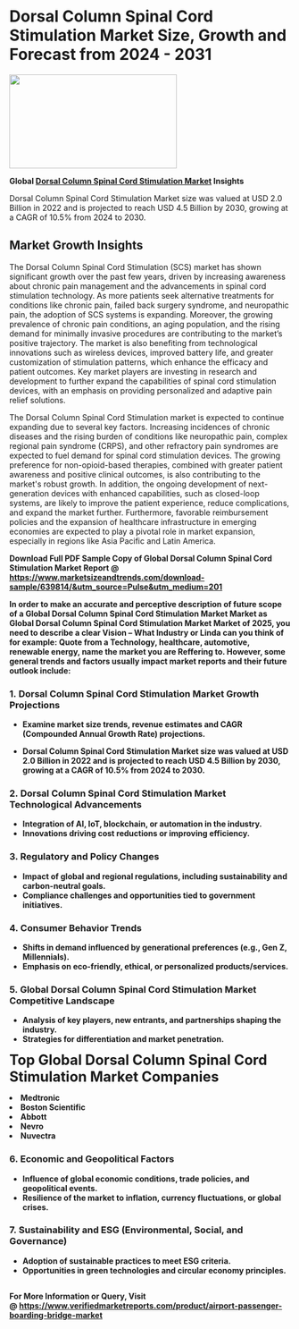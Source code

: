 <H1>Dorsal Column Spinal Cord Stimulation Market Size, Growth and Forecast from 2024 - 2031</H1><img class="aligncenter size-medium wp-image-584254" src="https://thirdeyenews.in/wp-content/uploads/2024/09/Global-Market-Research-300x168.jpeg" alt="" width="300" height="168" /><p><strong>Global&nbsp;<a href="https://www.marketsizeandtrends.com/download-sample/639814/&amp;utm_source=Pulse&amp;utm_medium=201">Dorsal Column Spinal Cord Stimulation Market</a> Insights</strong></p><p>Dorsal Column Spinal Cord Stimulation Market size was valued at USD 2.0 Billion in 2022 and is projected to reach USD 4.5 Billion by 2030, growing at a CAGR of 10.5% from 2024 to 2030.</p><p><h2>Market Growth Insights</h2> <p>The Dorsal Column Spinal Cord Stimulation (SCS) market has shown significant growth over the past few years, driven by increasing awareness about chronic pain management and the advancements in spinal cord stimulation technology. As more patients seek alternative treatments for conditions like chronic pain, failed back surgery syndrome, and neuropathic pain, the adoption of SCS systems is expanding. Moreover, the growing prevalence of chronic pain conditions, an aging population, and the rising demand for minimally invasive procedures are contributing to the market’s positive trajectory. The market is also benefiting from technological innovations such as wireless devices, improved battery life, and greater customization of stimulation patterns, which enhance the efficacy and patient outcomes. Key market players are investing in research and development to further expand the capabilities of spinal cord stimulation devices, with an emphasis on providing personalized and adaptive pain relief solutions.</p> <p><strong></strong></p> <p>The Dorsal Column Spinal Cord Stimulation market is expected to continue expanding due to several key factors. Increasing incidences of chronic diseases and the rising burden of conditions like neuropathic pain, complex regional pain syndrome (CRPS), and other refractory pain syndromes are expected to fuel demand for spinal cord stimulation devices. The growing preference for non-opioid-based therapies, combined with greater patient awareness and positive clinical outcomes, is also contributing to the market's robust growth. In addition, the ongoing development of next-generation devices with enhanced capabilities, such as closed-loop systems, are likely to improve the patient experience, reduce complications, and expand the market further. Furthermore, favorable reimbursement policies and the expansion of healthcare infrastructure in emerging economies are expected to play a pivotal role in market expansion, especially in regions like Asia Pacific and Latin America.</p> <p><strong></p><p><span class=""><strong>Download Full PDF Sample Copy of Global Dorsal Column Spinal Cord Stimulation Market Report</strong> @ <a href="https://www.marketsizeandtrends.com/download-sample/639814/&amp;utm_source=Pulse&amp;utm_medium=201" target="_blank">https://www.marketsizeandtrends.com/download-sample/639814/&amp;utm_source=Pulse&amp;utm_medium=201</a></span></p><p>In order to make an accurate and perceptive description of future scope of a Global&nbsp;Dorsal Column Spinal Cord Stimulation Market Market as Global&nbsp;Dorsal Column Spinal Cord Stimulation Market Market of 2025, you need to describe a clear Vision &ndash; What Industry or Linda can you think of for example: Quote from a Technology, healthcare, automotive, renewable energy, name the market you are Reffering to. However, some general trends and factors usually impact market reports and their future outlook include:</p><h3>1.&nbsp;<strong>Dorsal Column Spinal Cord Stimulation Market Growth Projections</strong></h3><ul><li>Examine market size trends, revenue estimates and CAGR (Compounded Annual Growth Rate) projections.</li><li><p>Dorsal Column Spinal Cord Stimulation Market size was valued at USD 2.0 Billion in 2022 and is projected to reach USD 4.5 Billion by 2030, growing at a CAGR of 10.5% from 2024 to 2030.</p></li></ul><h3>2.&nbsp;<strong>Dorsal Column Spinal Cord Stimulation Market Technological Advancements</strong></h3><ul><li>Integration of AI, IoT, blockchain, or automation in the industry.</li><li>Innovations driving cost reductions or improving efficiency.</li></ul><h3>3.&nbsp;<strong>Regulatory and Policy Changes</strong></h3><ul><li>Impact of global and regional regulations, including sustainability and carbon-neutral goals.</li><li>Compliance challenges and opportunities tied to government initiatives.</li></ul><h3>4.&nbsp;<strong>Consumer Behavior Trends</strong></h3><ul><li>Shifts in demand influenced by generational preferences (e.g., Gen Z, Millennials).</li><li>Emphasis on eco-friendly, ethical, or personalized products/services.</li></ul><h3>5.&nbsp;<strong>Global Dorsal Column Spinal Cord Stimulation Market Competitive Landscape</strong></h3><ul><li>Analysis of key players, new entrants, and partnerships shaping the industry.</li><li>Strategies for differentiation and market penetration.</li></ul><p data-pm-slice="1 1 []"><span style="color: inherit; font-family: inherit; font-size: 25px;">Top Global Dorsal Column Spinal Cord Stimulation Market Companies</span></p><div class="" data-test-id=""><p><li>Medtronic</li><li> Boston Scientific</li><li> Abbott</li><li> Nevro</li><li> Nuvectra</li></p></div><h3>6.&nbsp;<strong>Economic and Geopolitical Factors</strong></h3><ul><li>Influence of global economic conditions, trade policies, and geopolitical events.</li><li>Resilience of the market to inflation, currency fluctuations, or global crises.</li></ul><h3>7.&nbsp;<strong>Sustainability and ESG (Environmental, Social, and Governance)</strong></h3><ul><li>Adoption of sustainable practices to meet ESG criteria.</li><li>Opportunities in green technologies and circular economy principles.</li></ul><h2><strong style="font-size: 14px;">For More Information or Query, Visit @&nbsp;</strong><a style="background-color: #ffffff; font-size: 14px;" href="https://www.marketsizeandtrends.com/report/dorsal-column-spinal-cord-stimulation-market/" target="_blank">https://www.verifiedmarketreports.com/product/airport-passenger-boarding-bridge-market</a></h2>